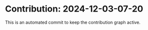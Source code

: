 # Contribution: 2024-12-03-07-20
This is an automated commit to keep the contribution graph active.
